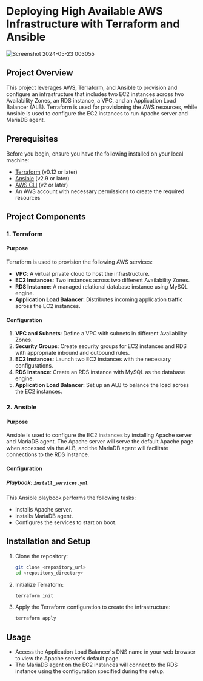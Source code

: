 # Deploying High Available AWS Infrastructure with Terraform and Ansible
![Screenshot 2024-05-23 003055](https://github.com/Mohanad-Alagezy/Terraform-Ansible-on-AWS/assets/161209920/0fb3129c-1333-4b78-af10-461ef325e62b)

## Project Overview

This project leverages AWS, Terraform, and Ansible to provision and configure an infrastructure that includes two EC2 instances across two Availability Zones, an RDS instance, a VPC, and an Application Load Balancer (ALB). Terraform is used for provisioning the AWS resources, while Ansible is used to configure the EC2 instances to run Apache server and MariaDB agent.

## Prerequisites

Before you begin, ensure you have the following installed on your local machine:

- [Terraform](https://www.terraform.io/downloads.html) (v0.12 or later)
- [Ansible](https://docs.ansible.com/ansible/latest/installation_guide/intro_installation.html) (v2.9 or later)
- [AWS CLI](https://aws.amazon.com/cli/) (v2 or later)
- An AWS account with necessary permissions to create the required resources

## Project Components

### 1. Terraform

#### Purpose

Terraform is used to provision the following AWS services:

- **VPC**: A virtual private cloud to host the infrastructure.
- **EC2 Instances**: Two instances across two different Availability Zones.
- **RDS Instance**: A managed relational database instance using MySQL engine.
- **Application Load Balancer**: Distributes incoming application traffic across the EC2 instances.

#### Configuration

1. **VPC and Subnets**: Define a VPC with subnets in different Availability Zones.
2. **Security Groups**: Create security groups for EC2 instances and RDS with appropriate inbound and outbound rules.
3. **EC2 Instances**: Launch two EC2 instances with the necessary configurations.
4. **RDS Instance**: Create an RDS instance with MySQL as the database engine.
5. **Application Load Balancer**: Set up an ALB to balance the load across the EC2 instances.



### 2. Ansible

#### Purpose

Ansible is used to configure the EC2 instances by installing Apache server and MariaDB agent. The Apache server will serve the default Apache page when accessed via the ALB, and the MariaDB agent will facilitate connections to the RDS instance.

#### Configuration

##### Playbook: `install_services.yml`

This Ansible playbook performs the following tasks:

- Installs Apache server.
- Installs MariaDB agent.
- Configures the services to start on boot.

## Installation and Setup

1. Clone the repository:

    ```bash
    git clone <repository_url>
    cd <repository_directory>
    ```

2. Initialize Terraform:

    ```bash
    terraform init
    ```

3. Apply the Terraform configuration to create the infrastructure:

    ```bash
    terraform apply
    ```


## Usage

- Access the Application Load Balancer's DNS name in your web browser to view the Apache server's default page.
- The MariaDB agent on the EC2 instances will connect to the RDS instance using the configuration specified during the setup.
